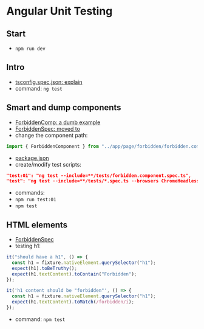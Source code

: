 # Angular Unit Testing

## Start

- `npm run dev`

## Intro

- [tsconfig.spec.json: explain](tsconfig.spec.json)
- command: `ng test`

## Smart and dump components

- [ForbiddenComp: a dumb example](src/app/page/forbidden/forbidden.component.ts)
- [ForbiddenSpec: moved to](src/tests/forbidden.component.spec.ts)
- change the component path:

```typescript
import { ForbiddenComponent } from "../app/page/forbidden/forbidden.component";
```

- [package.json](package.json)
- create/modify test scripts:

```json
"test:01": "ng test --include=**/tests/forbidden.component.spec.ts",
"test": "ng test --include=**/tests/*.spec.ts --browsers ChromeHeadless --watch false",
```

- commands:
- `npm run test:01`
- `npm test`

## HTML elements

- [ForbiddenSpec](src/tests/forbidden.component.spec.ts)
- testing h1:
```typescript
it("should have a h1", () => {
  const h1 = fixture.nativeElement.querySelector("h1");
  expect(h1).toBeTruthy();
  expect(h1.textContent).toContain("Forbidden");
});

it('h1 content should be "forbidden"', () => {
  const h1 = fixture.nativeElement.querySelector("h1");
  expect(h1.textContent).toMatch(/forbidden/i);
});
```
- command: `npm test`

## 
